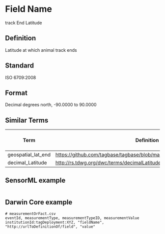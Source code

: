 # Field Name
track End Latitude

## Definition 
Latitude at which animal track ends

## Standard
ISO 6709:2008

## Format
Decimal degrees north, -90.0000 to 90.0000

## Similar Terms 
|Term|Definition URL|Source Vocabulary Publisher/Creator|
|----|----------|-----------------|
|geospatial_lat_end|https://github.com/tagbase/tagbase/blob/master/eTagMetadataInventory.csv#L103|Tagbase|
|decimal_Latitude|http://rs.tdwg.org/dwc/terms/decimalLatitude|DarwinCore|

## SensorML example
```xml

```
## Darwin Core example
```csv
# measurementOrFact.csv
eventId, measurementType, measurementTypeID, measurementValue
institutionId:tagDeployment:XYZ, "fieldName", "http://urlToDefinitionOf/field", "value"
```
